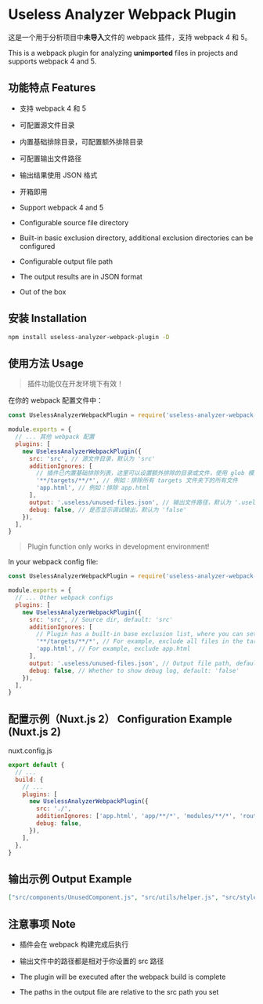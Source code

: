 # Useless Analyzer Webpack Plugin

这是一个用于分析项目中**未导入**文件的 webpack 插件，支持 webpack 4 和 5。

This is a webpack plugin for analyzing **unimported** files in projects and supports webpack 4 and 5.

## 功能特点 Features

- 支持 webpack 4 和 5
- 可配置源文件目录
- 内置基础排除目录，可配置额外排除目录
- 可配置输出文件路径
- 输出结果使用 JSON 格式
- 开箱即用

- Support webpack 4 and 5
- Configurable source file directory
- Built-in basic exclusion directory, additional exclusion directories can be configured
- Configurable output file path
- The output results are in JSON format
- Out of the box

## 安装 Installation

```bash
npm install useless-analyzer-webpack-plugin -D
```

## 使用方法 Usage

> 插件功能仅在开发环境下有效！

在你的 webpack 配置文件中：

```javascript
const UselessAnalyzerWebpackPlugin = require('useless-analyzer-webpack-plugin')

module.exports = {
  // ... 其他 webpack 配置
  plugins: [
    new UselessAnalyzerWebpackPlugin({
      src: 'src', // 源文件目录，默认为 'src'
      additionIgnores: [
        // 插件已内置基础排除列表，这里可以设置额外排除的目录或文件，使用 glob 模式
        '**/targets/**/*', // 例如：排除所有 targets 文件夹下的所有文件
        'app.html', // 例如：排除 app.html
      ],
      output: '.useless/unused-files.json', // 输出文件路径，默认为 '.useless/unused-files.json'
      debug: false, // 是否显示调试输出，默认为 'false'
    }),
  ],
}
```

> Plugin function only works in development environment!

In your webpack config file:

```javascript
const UselessAnalyzerWebpackPlugin = require('useless-analyzer-webpack-plugin')

module.exports = {
  // ... Other webpack configs
  plugins: [
    new UselessAnalyzerWebpackPlugin({
      src: 'src', // Source dir, default: 'src'
      additionIgnores: [
        // Plugin has a built-in base exclusion list, where you can set additional excluded directories or files, using glob mode
        '**/targets/**/*', // For example, exclude all files in the targets folder
        'app.html', // For example, exclude app.html
      ],
      output: '.useless/unused-files.json', // Output file path, default: '.useless/unused-files.json'
      debug: false, // Whether to show debug log, default: 'false'
    }),
  ],
}
```

## 配置示例（Nuxt.js 2） Configuration Example (Nuxt.js 2)

nuxt.config.js

```js
export default {
  // ...
  build: {
    // ...
    plugins: [
      new UselessAnalyzerWebpackPlugin({
        src: './',
        additionIgnores: ['app.html', 'app/**/*', 'modules/**/*', 'router/**/*'],
        debug: false,
      }),
    ],
  },
}
```

## 输出示例 Output Example

```json
["src/components/UnusedComponent.js", "src/utils/helper.js", "src/styles/old.css"]
```

## 注意事项 Note

- 插件会在 webpack 构建完成后执行
- 输出文件中的路径都是相对于你设置的 src 路径

- The plugin will be executed after the webpack build is complete
- The paths in the output file are relative to the src path you set
